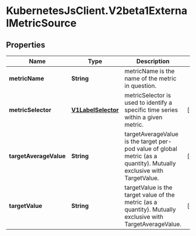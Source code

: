 # KubernetesJsClient.V2beta1ExternalMetricSource

## Properties
Name | Type | Description | Notes
------------ | ------------- | ------------- | -------------
**metricName** | **String** | metricName is the name of the metric in question. | 
**metricSelector** | [**V1LabelSelector**](V1LabelSelector.md) | metricSelector is used to identify a specific time series within a given metric. | [optional] 
**targetAverageValue** | **String** | targetAverageValue is the target per-pod value of global metric (as a quantity). Mutually exclusive with TargetValue. | [optional] 
**targetValue** | **String** | targetValue is the target value of the metric (as a quantity). Mutually exclusive with TargetAverageValue. | [optional] 


